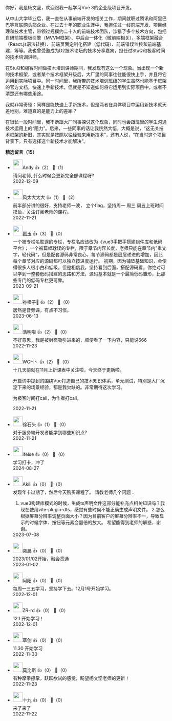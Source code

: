 你好，我是杨文坚，欢迎跟我一起学习Vue 3的企业级项目开发。

从中山大学毕业后，我一直在从事前端开发的相关工作，期间就职过腾讯和阿里巴巴等互联网头部企业。在过去十年的职业生涯中，我担任过一线前端开发、项目经理和技术主管，带领过规模约二十人的前端技术团队，涉猎了多个技术方向，包括自研前端模板引擎（MVVM框架）、中后台一体化（微前端相关）、多端框架融合（React.js语法转换）、前端页面定制化搭建（低代码）、前端错误监控和前端基建，等等。我也曾受邀成为D2技术论坛的技术分享嘉宾，担任过StuQ和极客时间的技术培训讲师。

在StuQ和极客时间做技术培训讲师期间，我发现有这么一个现象。当出现一个新的技术框架，或者某个技术框架升级后，大厂里的同事往往能很快上手，并且将它运用到实际项目中。同一时间里，我所带的技术培训班级的学生虽然也能基于框架的官方文档，快速上手新技术，但就是不知道如何将它运用到实际项目中，或者不清楚还有哪些用途。

我就非常奇怪：同样是能快速上手新技术，但是两者在具体项目中运用新技术就天差地别，难道真的是能力上的差距？

在很长一段时间里，我不断跟大厂同事探讨这个现象，同时也会跟班里的学生沟通技术运用上的“阻力”。后来，一些同事的话让我恍然大悟，大概是说，“这无关技术框架的新旧，其实就是按照以往经验来用新技术”，还有人说，“在当时这个项目背景下，只有选择这个新技术才能解决”。
<div><strong>精选留言（15）</strong></div><ul>
<li><img src="https://static001.geekbang.org/account/avatar/00/11/4b/5a/854b9bfa.jpg" width="30px"><span>Andy</span> 👍（2） 💬（1）<div>请问老师, 什么时候会更新完全部课程呀?</div>2022-12-09</li><br/><li><img src="https://thirdwx.qlogo.cn/mmopen/vi_32/dCfVz7wIUT4fM7zQO3gIwXo3BGodP5FJuCdMxobZ5dXpzBeTXiaB3icoFqj22EbIGCu1xxd1FLo9xic0a2pGnunibg/132" width="30px"><span>风太大太大</span> 👍（1） 💬（2）<div>前半部分讲的很好，支持老师一波， 立个flag，坚持周一 周三 周五上班时间摸鱼，关注订阅老师的课程。</div>2022-11-21</li><br/><li><img src="https://static001.geekbang.org/account/avatar/00/11/bb/8b/028bbe52.jpg" width="30px"><span>戡玉</span> 👍（3） 💬（0）<div>一个被专栏名耽误的专栏，专栏名应该改为《vue3手把手搭建组件库和低码平台》；
一个被篇幅耽误的专栏，限于章节内容长度，老师只能在章节内”重文字，轻代码“，但是配套源码非常良心，每节源码都是层层递进的增加，因此每个章节对应的源码都可以独立按进度运行。
初期，因为铺垫基础知识，会使得很多人很小白和低级，但是相信我，坚持看到后面，搭配源码看，你绝对可以学到一整套低码搭建的思路和方法，源码基本就是一个最简低码雏形，比那些专门的低码专栏更可靠。</div>2023-09-21</li><br/><li><img src="https://static001.geekbang.org/account/avatar/00/0f/b6/62/79c62e27.jpg" width="30px"><span>祢橙子🍊</span> 👍（2） 💬（0）<div>居然是音频课，有点不习惯。</div>2023-06-13</li><br/><li><img src="https://static001.geekbang.org/account/avatar/00/15/04/8e/e75ecc5e.jpg" width="30px"><span>浩明啦</span> 👍（2） 💬（0）<div>不好意思，我是被封面吸引进来的，顺便看了一下内容，只能说666</div>2022-11-23</li><br/><li><img src="https://static001.geekbang.org/account/avatar/00/1d/56/08/bd75f114.jpg" width="30px"><span>WGH丶</span> 👍（2） 💬（0）<div>十几天前就在11月上新课表中关注啦，今天终于更新啦。

开篇词中提到的围绕Vue打造自己的技术知识体系，单元测试，特别是大厂沉淀下来的场景经验，都是我欠缺的。非常期待这次学习。

为极客时间打call，为作者打call。</div>2022-11-21</li><br/><li><img src="https://static001.geekbang.org/account/avatar/00/0f/ce/6d/530df0dd.jpg" width="30px"><span>徐石头</span> 👍（1） 💬（0）<div>对于服务端开发者能学到哪些知识点?</div>2022-11-21</li><br/><li><img src="https://static001.geekbang.org/account/avatar/00/26/eb/d7/90391376.jpg" width="30px"><span>ifelse</span> 👍（0） 💬（0）<div>学习打卡，冲了</div>2024-08-27</li><br/><li><img src="https://static001.geekbang.org/account/avatar/00/15/2f/95/db8dedde.jpg" width="30px"><span>Akili</span> 👍（0） 💬（0）<div>发现年卡过期了，然后今天购买课程了。
请教老师几个问题：
1. vue3构建库模式的时候，生成ts声明文件这部分能补充点相关知识吗？我现在使用vite-plugin-dts，感觉有些时候不能正确生成声明文件。
2.怎么根据屏幕分辨率调整页面大小？因为目前客户的屏幕分辨率不一，导致显示的时候字体、按钮等元素会翻倍的放大。
希望能得到老师的解惑，谢谢。</div>2023-07-08</li><br/><li><img src="https://static001.geekbang.org/account/avatar/00/2d/ca/7c/98193e9e.jpg" width="30px"><span>奕晨</span> 👍（0） 💬（0）<div>2023&#47;01&#47;02开始，融会贯通</div>2023-01-02</li><br/><li><img src="https://static001.geekbang.org/account/avatar/00/11/c9/f9/39492855.jpg" width="30px"><span>阿阳</span> 👍（0） 💬（0）<div>每周一三五学习，坚持学下去。12月1号开始学习。</div>2022-12-01</li><br/><li><img src="https://static001.geekbang.org/account/avatar/00/1f/ae/27/74828c37.jpg" width="30px"><span>ZR-rd</span> 👍（0） 💬（0）<div>12.1 开始学习！</div>2022-12-01</li><br/><li><img src="https://static001.geekbang.org/account/avatar/00/0f/a9/06/9811fb65.jpg" width="30px"><span>草剑</span> 👍（0） 💬（0）<div>11.30 开始学习</div>2022-11-30</li><br/><li><img src="https://static001.geekbang.org/account/avatar/00/0f/dc/bd/ea9c16b8.jpg" width="30px"><span>莫比斯</span> 👍（0） 💬（0）<div>有种摩拳擦掌，跃跃欲试的感觉，盼望杨文坚老师的更新！</div>2022-11-23</li><br/><li><img src="https://thirdwx.qlogo.cn/mmopen/vi_32/jIppAzsFmyicjs1uk096MDDRK0gfrcmhk9dRUfOmSOSaRq46L7RoibwK7l4Xb5dFYkBrGgGWblsI9xykXibKiaRK8Q/132" width="30px"><span>十九</span> 👍（0） 💬（0）<div>来了来了</div>2022-11-22</li><br/>
</ul>